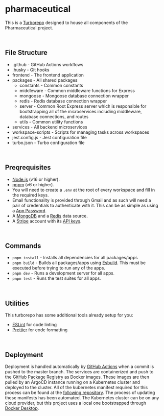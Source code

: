# pharmaceutical

This is a [Turborepo](https://turbo.build/repo) designed to house all components of the Pharmaceutical project.

</br>

## File Structure

- .github - GitHub Actions workflows
- .husky - Git hooks
- frontend - The frontend application
- packages - All shared packages
  - constants - Common constants
  - middleware - Common middleware functions for Express
  - mongoose - Mongoose database connection wrapper
  - redis - Redis database connection wrapper
  - server - Common Root Express server which is responsible for bootstrapping all of the microservices including middleware, database connections, and routes
  - utils - Common utility functions
- services - All backend microservices
- workspace-scripts - Scripts for managing tasks across workspaces
- jest.config.js - Jest configuration file
- turbo.json - Turbo configuration file

</br>

## Preqrequisites

- [Node.js](https://nodejs.org/en/) (v16 or higher).
- [pnpm](https://pnpm.io) (v6 or higher).
- You will need to create a `.env` at the root of every workspace and fill in the required keys.
- Email functionality is provided through Gmail and as such will need a pair of credentials to authenticate with it. This can be as simple as using a [App Password](https://support.google.com/accounts/answer/185833?hl=en).
- A [MongoDB](https://www.mongodb.com/) and a [Redis](https://redis.io/) data source.
- A [Stripe](https://stripe.com/) account with its [API keys](https://stripe.com/docs/keys).

</br>

## Commands

- `pnpm install` - Installs all dependencies for all packages/apps
- `pnpm build` - Builds all packages/apps using [Esbuild](https://esbuild.github.io/). This must be executed before trying to run any of the apps.
- `pnpm dev` - Runs a development server for all apps.
- `pnpm test` - Runs the test suites for all apps.

</br>

## Utilities

This turborepo has some additional tools already setup for you:

- [ESLint](https://eslint.org/) for code linting
- [Prettier](https://prettier.io) for code formatting

</br>

## Deployment

Deployment is handled automatically by [GitHub Actions](.github\workflows\release.yml) when a commit is pushed to the master branch. The services are containerized and push to the [GitHub Package Registry](https://github.com/features/packages) as Docker images. These images are then pulled by an ArgoCD instance running on a Kubernetes cluster and deployed to the cluster. All of the kubernetes manifest required for this process can be found at the [following repository](https://github.com/Akalanka47000/pharmaceutical-kube-config). The process of updating these manifests has been automated. The Kubernetes cluster can be on any cloud provider, but this project uses a local one bootstrapped through [Docker Desktop](https://www.docker.com/products/docker-desktop).
